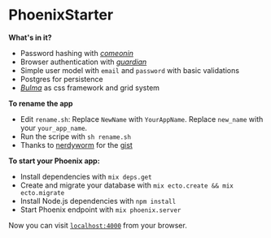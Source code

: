 # PhoenixStarter

**What's in it?**
  * Password hashing with [*comeonin*](https://github.com/riverrun/comeonin)
  * Browser authentication with
    [*guardian*](https://github.com/ueberauth/guardian)
  * Simple user model with `email` and `password` with basic validations
  * Postgres for persistence
  * [*Bulma*](http://bulma.io/) as css framework and grid system

**To rename the app**
  * Edit `rename.sh`: Replace `NewName` with `YourAppName`. Replace `new_name`
    with your `your_app_name`.
  * Run the scripe with `sh rename.sh`
  * Thanks to [nerdyworm](https://gist.github.com/nerdyworm) for the
    [gist](https://gist.github.com/nerdyworm/3d623b13bf0d6d664373e2f501f16423)

**To start your Phoenix app:**

  * Install dependencies with `mix deps.get`
  * Create and migrate your database with `mix ecto.create && mix ecto.migrate`
  * Install Node.js dependencies with `npm install`
  * Start Phoenix endpoint with `mix phoenix.server`

Now you can visit [`localhost:4000`](http://localhost:4000) from your browser.
